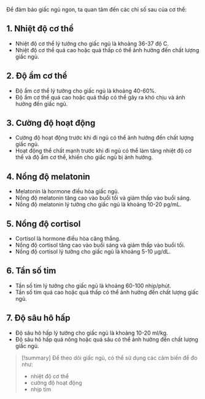 Để đảm bảo giấc ngủ ngon, ta quan tâm đến các chỉ số sau của cơ thể:

## 1. **Nhiệt độ cơ thể**

- Nhiệt độ cơ thể lý tưởng cho giấc ngủ là khoảng 36-37 độ C.
- Nhiệt độ cơ thể quá cao hoặc quá thấp có thể ảnh hưởng đến chất lượng giấc ngủ.
## 2. **Độ ẩm cơ thể**

- Độ ẩm cơ thể lý tưởng cho giấc ngủ là khoảng 40-60%.
- Độ ẩm cơ thể quá cao hoặc quá thấp có thể gây ra khó chịu và ảnh hưởng đến giấc ngủ.
## 3. **Cường độ hoạt động**

- Cường độ hoạt động trước khi đi ngủ có thể ảnh hưởng đến chất lượng giấc ngủ.
- Hoạt động thể chất mạnh trước khi đi ngủ có thể làm tăng nhiệt độ cơ thể và độ ẩm cơ thể, khiến cho giấc ngủ bị ảnh hưởng.
## 4. **Nồng độ melatonin**

- Melatonin là hormone điều hòa giấc ngủ.
- Nồng độ melatonin tăng cao vào buổi tối và giảm thấp vào buổi sáng.
- Nồng độ melatonin lý tưởng cho giấc ngủ là khoảng 10-20 pg/mL.
## 5. **Nồng độ cortisol**

- Cortisol là hormone điều hòa căng thẳng.
- Nồng độ cortisol tăng cao vào buổi sáng và giảm thấp vào buổi tối.
- Nồng độ cortisol lý tưởng cho giấc ngủ là khoảng 5-10 μg/dL.
## 6. **Tần số tim**

- Tần số tim lý tưởng cho giấc ngủ là khoảng 60-100 nhịp/phút.
- Tần số tim quá cao hoặc quá thấp có thể ảnh hưởng đến chất lượng giấc ngủ.
## 7. **Độ sâu hô hấp**

- Độ sâu hô hấp lý tưởng cho giấc ngủ là khoảng 10-20 ml/kg.
- Độ sâu hô hấp quá nông hoặc quá sâu có thể ảnh hưởng đến chất lượng giấc ngủ.


> [!summary]
> Để theo dõi giấc ngủ, có thể sử dụng các cảm biến để đo như:
> - nhiệt độ cơ thể
> - cường độ hoạt động 
> - nhịp tim

